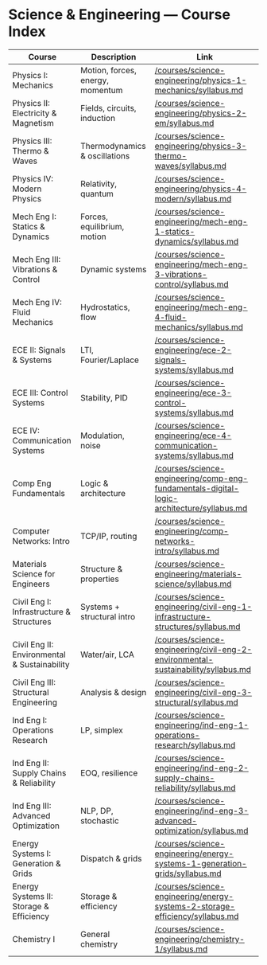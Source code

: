 # Science & Engineering — Course Index

| Course | Description | Link |
|---|---|---|
| Physics I: Mechanics | Motion, forces, energy, momentum | [/courses/science-engineering/physics-1-mechanics/syllabus.md](/courses/science-engineering/physics-1-mechanics/syllabus.md) |
| Physics II: Electricity & Magnetism | Fields, circuits, induction | [/courses/science-engineering/physics-2-em/syllabus.md](/courses/science-engineering/physics-2-em/syllabus.md) |
| Physics III: Thermo & Waves | Thermodynamics & oscillations | [/courses/science-engineering/physics-3-thermo-waves/syllabus.md](/courses/science-engineering/physics-3-thermo-waves/syllabus.md) |
| Physics IV: Modern Physics | Relativity, quantum | [/courses/science-engineering/physics-4-modern/syllabus.md](/courses/science-engineering/physics-4-modern/syllabus.md) |
| Mech Eng I: Statics & Dynamics | Forces, equilibrium, motion | [/courses/science-engineering/mech-eng-1-statics-dynamics/syllabus.md](/courses/science-engineering/mech-eng-1-statics-dynamics/syllabus.md) |
| Mech Eng III: Vibrations & Control | Dynamic systems | [/courses/science-engineering/mech-eng-3-vibrations-control/syllabus.md](/courses/science-engineering/mech-eng-3-vibrations-control/syllabus.md) |
| Mech Eng IV: Fluid Mechanics | Hydrostatics, flow | [/courses/science-engineering/mech-eng-4-fluid-mechanics/syllabus.md](/courses/science-engineering/mech-eng-4-fluid-mechanics/syllabus.md) |
| ECE II: Signals & Systems | LTI, Fourier/Laplace | [/courses/science-engineering/ece-2-signals-systems/syllabus.md](/courses/science-engineering/ece-2-signals-systems/syllabus.md) |
| ECE III: Control Systems | Stability, PID | [/courses/science-engineering/ece-3-control-systems/syllabus.md](/courses/science-engineering/ece-3-control-systems/syllabus.md) |
| ECE IV: Communication Systems | Modulation, noise | [/courses/science-engineering/ece-4-communication-systems/syllabus.md](/courses/science-engineering/ece-4-communication-systems/syllabus.md) |
| Comp Eng Fundamentals | Logic & architecture | [/courses/science-engineering/comp-eng-fundamentals-digital-logic-architecture/syllabus.md](/courses/science-engineering/comp-eng-fundamentals-digital-logic-architecture/syllabus.md) |
| Computer Networks: Intro | TCP/IP, routing | [/courses/science-engineering/comp-networks-intro/syllabus.md](/courses/science-engineering/comp-networks-intro/syllabus.md) |
| Materials Science for Engineers | Structure & properties | [/courses/science-engineering/materials-science/syllabus.md](/courses/science-engineering/materials-science/syllabus.md) |
| Civil Eng I: Infrastructure & Structures | Systems + structural intro | [/courses/science-engineering/civil-eng-1-infrastructure-structures/syllabus.md](/courses/science-engineering/civil-eng-1-infrastructure-structures/syllabus.md) |
| Civil Eng II: Environmental & Sustainability | Water/air, LCA | [/courses/science-engineering/civil-eng-2-environmental-sustainability/syllabus.md](/courses/science-engineering/civil-eng-2-environmental-sustainability/syllabus.md) |
| Civil Eng III: Structural Engineering | Analysis & design | [/courses/science-engineering/civil-eng-3-structural/syllabus.md](/courses/science-engineering/civil-eng-3-structural/syllabus.md) |
| Ind Eng I: Operations Research | LP, simplex | [/courses/science-engineering/ind-eng-1-operations-research/syllabus.md](/courses/science-engineering/ind-eng-1-operations-research/syllabus.md) |
| Ind Eng II: Supply Chains & Reliability | EOQ, resilience | [/courses/science-engineering/ind-eng-2-supply-chains-reliability/syllabus.md](/courses/science-engineering/ind-eng-2-supply-chains-reliability/syllabus.md) |
| Ind Eng III: Advanced Optimization | NLP, DP, stochastic | [/courses/science-engineering/ind-eng-3-advanced-optimization/syllabus.md](/courses/science-engineering/ind-eng-3-advanced-optimization/syllabus.md) |
| Energy Systems I: Generation & Grids | Dispatch & grids | [/courses/science-engineering/energy-systems-1-generation-grids/syllabus.md](/courses/science-engineering/energy-systems-1-generation-grids/syllabus.md) |
| Energy Systems II: Storage & Efficiency | Storage & efficiency | [/courses/science-engineering/energy-systems-2-storage-efficiency/syllabus.md](/courses/science-engineering/energy-systems-2-storage-efficiency/syllabus.md) |
| Chemistry I | General chemistry | [/courses/science-engineering/chemistry-1/syllabus.md](/courses/science-engineering/chemistry-1/syllabus.md) |
